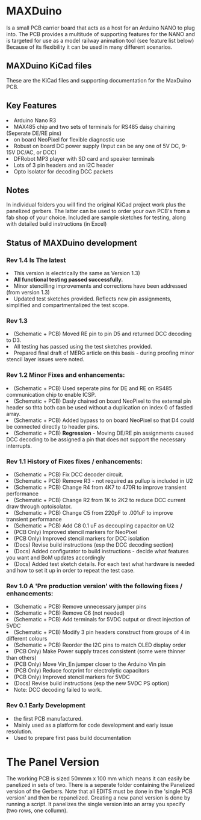 # MAXDuino
Is a small PCB carrier board that acts as a host for an Arduino NANO to plug into.
The PCB provides a multitude of supporting features for the NANO and is targeted for
use as a model railway animation tool (see feature list below)
Because of its flexibility it can be used in many different scenarios.

## MAXDuino KiCad files
These are the KiCad files and supporting documentation for the MaxDuino PCB.

## Key Features
<Li>Arduino Nano R3
<Li>MAX485 chip and two sets of terminals for RS485 daisy chaining (Seperate DE/RE pins)
<Li>on board NeoPixel for flexible diagnostic use
<Li>Robust on board DC power supply (Input can be any one of 5V DC, 9-15V DC/AC, or DCC)
<Li>DFRobot MP3 player with SD card and speaker terminals
<Li>Lots of 3 pin headers and an I2C header
<Li>Opto Isolator for decoding DCC packets

## Notes
In individual folders you will find the original KiCad project work plus the panelized gerbers.
The latter can be used to order your own PCB's from a fab shop of your choice.
Included are sample sketches for testing, along with detailed build instructions (in Excel)

## Status of MAXDuino development 
### Rev 1.4 Is The latest 
<Li> This version is electrically the same as Version 1.3)</Li>
<Li> <B>All functional testing passed successfully.</B></Li>
<Li> Minor stencilling improvements and corrections have been addressed (from version 1.3)</Li>
<Li> Updated test sketches provided. Reflects new pin assignments, simplified and compartmentalized the test scope.</Li>

### Rev 1.3 
<Li> (Schematic + PCB) Moved RE pin to pin D5 and returned DCC decoding to D3.</Li>
<Li> All testing has passed using the test sketches provided.</Li>
<Li> Prepared final draft of MERG article on this basis - during proofing minor stencil layer issues were noted.</Li>

### Rev 1.2 Minor Fixes and enhancements:
<Li> (Schematic + PCB) Used seperate pins for DE and RE on RS485 communication chip to enable ICSP.</Li>
<Li> (Schematic + PCB) Dasiy chained on board NeoPixel to the external pin header so thta both can be used without a duplication on index 0 of fastled array.</Li>
<Li> (Schematic + PCB) Added bypass to on board NeoPixel so that D4 could be connected directly to header pins.</Li>
<Li> (Schematic + PCB) <B>Regression</B> - Moving DE/RE pin assignments caused DCC decoding to be assigned a pin that does not support the necessary interrupts.</Li>


### Rev 1.1 History of Fixes fixes / enhancements:
<Li> (Schematic + PCB) Fix DCC decoder circuit.</Li>
<Li> (Schematic + PCB) Remove R3 - not required as pullup is included in U2</Li>
<Li> (Schematic + PCB) Change R4 from 4K7 to 470R to improve transient performance</Li>
<Li> (Schematic + PCB) Change R2 from 1K to 2K2 to reduce DCC current draw through optoisolator.</Li>
<Li> (Schematic + PCB) Change C5 from 220pF to .001uF  to improve transient performance</Li>
<Li> (Schematic + PCB) Add C8 0.1 uF as decoupling capacitor on U2</Li>
<Li> (PCB Only) Improved stencil markers for NeoPixel</Li>
<Li> (PCB Only) Improved stencil markers for DCC isolation</Li>
<Li> (Docs) Revise build instructions (esp the DCC decoding section)</Li>
<Li> (Docs) Added configurator to build instructions - decide what features you want and BoM updates accordingly</Li>
<Li> (Docs) Added test sketch details. For each test what hardware is needed and how to set it up in order to repeat the test case.</Li>

### Rev 1.0 A 'Pre production version' with the following fixes / enhancements:
<Li> (Schematic + PCB) Remove unnecessary jumper pins</Li>
<Li> (Schematic + PCB) Remove C6 (not needed)</Li>
<Li> (Schematic + PCB) Add terminals for 5VDC output or direct injection of 5VDC</Li>
<Li> (Schematic + PCB) Modify 3 pin headers construct from groups of 4 in different colours</Li>
<Li> (Schematic + PCB) Reorder the I2C pins to match OLED display order</Li>
<LI> (PCB Only) Make Power supply traces consistent (some were thinner than others)</Li>
<LI> (PCB Only) Move Vin_En jumper closer to the Arduino Vin pin</Li>
<Li> (PCB Only) Reduce footprint for electrolytic capacitors</Li>
<Li> (PCB Only) Improved stencil markers for 5VDC</Li>
<Li> (Docs) Revise build instructions (esp the new 5VDC PS option)</Li>
<Li> Note: DCC decoding failed to work.</Li>

### Rev 0.1 Early Development 
<Li> the first PCB manufactured.</Li> 
<Li> Mainly used as a platform for code development and early issue resolution.</Li>
<Li> Used to prepare first pass build documentation</Li>

# The Panel Version
The working PCB is sized 50mmm x 100 mm which means it can easily be panelized in sets of two.
There is a seperate folder containing the Panelized version of the Gerbers.
Note that all EDITS must be done in the 'single PCB version' and then be repanelized. 
Creating a new panel version is done by running a script.
It panelizes the single version into an array you specify (two rows, one collumn).  
